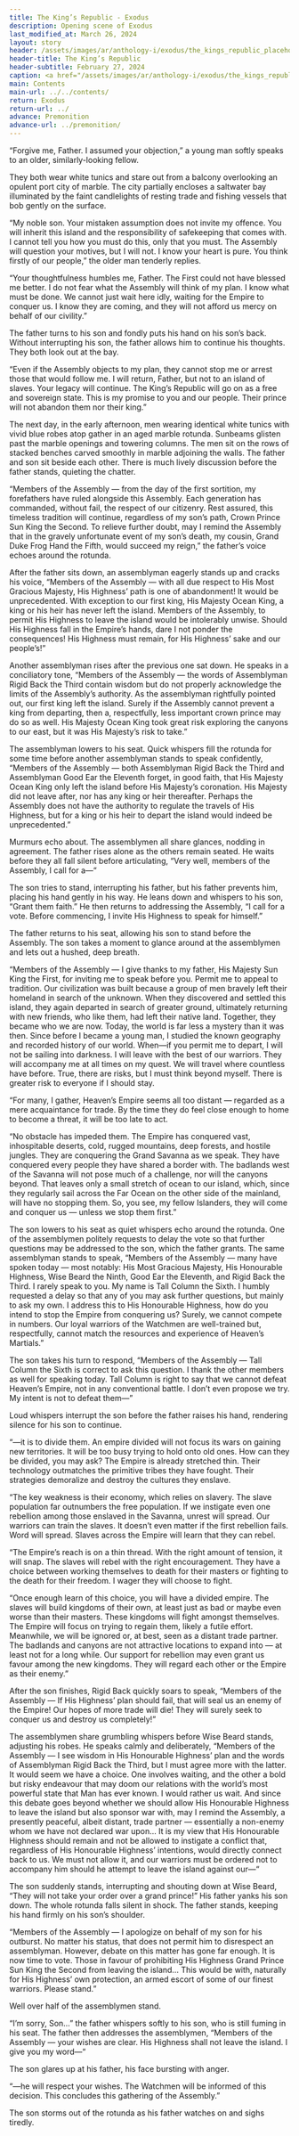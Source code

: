 ```yaml
---
title: The King’s Republic - Exodus
description: Opening scene of Exodus
last_modified_at: March 26, 2024
layout: story
header: /assets/images/ar/anthology-i/exodus/the_kings_republic_placeholder_blur.jpg
header-title: The King’s Republic
header-subtitle: February 27, 2024
caption: <a href="/assets/images/ar/anthology-i/exodus/the_kings_republic_placeholder.jpg" target="_blank">AI placeholder artwork</a> generated above using <a href="https://creator.nightcafe.studio/creation/2Tu5JwEqr2dXJVogYpVR" target="_blank">SDXL 1.0</a> — <a href="https://creativecommons.org/publicdomain/zero/1.0/" target="_blank">CC0 1.0</a>
main: Contents
main-url: ../../contents/
return: Exodus
return-url: ../
advance: Premonition
advance-url: ../premonition/
---
```


“Forgive me, Father. I assumed your objection,” a young man softly speaks to an older, similarly-looking fellow.

They both wear white tunics and stare out from a balcony overlooking an opulent port city of marble. The city partially encloses a saltwater bay illuminated by the faint candlelights of resting trade and fishing vessels that bob gently on the surface.

“My noble son. Your mistaken assumption does not invite my offence. You will inherit this island and the responsibility of safekeeping that comes with. I cannot tell you how you must do this, only that you must. The Assembly will question your motives, but I will not. I know your heart is pure. You think firstly of our people,” the older man tenderly replies.

“Your thoughtfulness humbles me, Father. The First could not have blessed me better. I do not fear what the Assembly will think of my plan. I know what must be done. We cannot just wait here idly, waiting for the Empire to conquer us. I know they are coming, and they will not afford us mercy on behalf of our civility.”

The father turns to his son and fondly puts his hand on his son’s back. Without interrupting his son, the father allows him to continue his thoughts. They both look out at the bay.

“Even if the Assembly objects to my plan, they cannot stop me or arrest those that would follow me. I will return, Father, but not to an island of slaves. Your legacy will continue. The King’s Republic will go on as a free and sovereign state. This is my promise to you and our people. Their prince will not abandon them nor their king.”

The next day, in the early afternoon, men wearing identical white tunics with vivid blue robes atop gather in an aged marble rotunda. Sunbeams glisten past the marble openings and towering columns. The men sit on the rows of stacked benches carved smoothly in marble adjoining the walls. The father and son sit beside each other. There is much lively discussion before the father stands, quieting the chatter.

“Members of the Assembly — from the day of the first sortition, my forefathers have ruled alongside this Assembly. Each generation has commanded, without fail, the respect of our citizenry. Rest assured, this timeless tradition will continue, regardless of my son’s path, Crown Prince Sun King the Second. To relieve further doubt, may I remind the Assembly that in the gravely unfortunate event of my son’s death, my cousin, Grand Duke Frog Hand the Fifth, would succeed my reign,” the father’s voice echoes around the rotunda.

After the father sits down, an assemblyman eagerly stands up and cracks his voice, “Members of the Assembly — with all due respect to His Most Gracious Majesty, His Highness’ path is one of abandonment! It would be unprecedented. With exception to our first king, His Majesty Ocean King, a king or his heir has never left the island. Members of the Assembly, to permit His Highness to leave the island would be intolerably unwise. Should His Highness fall in the Empire’s hands, dare I not ponder the consequences! His Highness must remain, for His Highness’ sake and our people’s!”

Another assemblyman rises after the previous one sat down. He speaks in a conciliatory tone, “Members of the Assembly — the words of Assemblyman Rigid Back the Third contain wisdom but do not properly acknowledge the limits of the Assembly’s authority. As the assemblyman rightfully pointed out, our first king left the island. Surely if the Assembly cannot prevent a king from departing, then a, respectfully, less important crown prince may do so as well. His Majesty Ocean King took great risk exploring the canyons to our east, but it was His Majesty’s risk to take.”

The assemblyman lowers to his seat. Quick whispers fill the rotunda for some time before another assemblyman stands to speak confidently, “Members of the Assembly — both Assemblyman Rigid Back the Third and Assemblyman Good Ear the Eleventh forget, in good faith, that His Majesty Ocean King only left the island before His Majesty’s coronation. His Majesty did not leave after, nor has any king or heir thereafter. Perhaps the Assembly does not have the authority to regulate the travels of His Highness, but for a king or his heir to depart the island would indeed be unprecedented.”

Murmurs echo about. The assemblymen all share glances, nodding in agreement. The father rises alone as the others remain seated. He waits before they all fall silent before articulating, “Very well, members of the Assembly, I call for a—“

The son tries to stand, interrupting his father, but his father prevents him, placing his hand gently in his way. He leans down and whispers to his son, “Grant them faith.” He then returns to addressing the Assembly, “I call for a vote. Before commencing, I invite His Highness to speak for himself.”

The father returns to his seat, allowing his son to stand before the Assembly. The son takes a moment to glance around at the assemblymen and lets out a hushed, deep breath.

“Members of the Assembly — I give thanks to my father, His Majesty Sun King the First, for inviting me to speak before you. Permit me to appeal to tradition. Our civilization was built because a group of men bravely left their homeland in search of the unknown. When they discovered and settled this island, they again departed in search of greater ground, ultimately returning with new friends, who like them, had left their native land. Together, they became who we are now. Today, the world is far less a mystery than it was then. Since before I became a young man, I studied the known geography and recorded history of our world. When—if you permit me to depart, I will not be sailing into darkness. I will leave with the best of our warriors. They will accompany me at all times on my quest. We will travel where countless have before. True, there are risks, but I must think beyond myself. There is greater risk to everyone if I should stay.

“For many, I gather, Heaven’s Empire seems all too distant — regarded as a mere acquaintance for trade. By the time they do feel close enough to home to become a threat, it will be too late to act.

“No obstacle has impeded them. The Empire has conquered vast, inhospitable deserts, cold, rugged mountains, deep forests, and hostile jungles. They are conquering the Grand Savanna as we speak. They have conquered every people they have shared a border with. The badlands west of the Savanna will not pose much of a challenge, nor will the canyons beyond. That leaves only a small stretch of ocean to our island, which, since they regularly sail across the Far Ocean on the other side of the mainland, will have no stopping them. So, you see, my fellow Islanders, they will come and conquer us — unless we stop them first.”

The son lowers to his seat as quiet whispers echo around the rotunda. One of the assemblymen politely requests to delay the vote so that further questions may be addressed to the son, which the father grants. The same assemblyman stands to speak, “Members of the Assembly — many have spoken today — most notably: His Most Gracious Majesty, His Honourable Highness, Wise Beard the Ninth, Good Ear the Eleventh, and Rigid Back the Third. I rarely speak to you. My name is Tall Column the Sixth. I humbly requested a delay so that any of you may ask further questions, but mainly to ask my own. I address this to His Honourable Highness, how do you intend to stop the Empire from conquering us? Surely, we cannot compete in numbers. Our loyal warriors of the Watchmen are well-trained but, respectfully, cannot match the resources and experience of Heaven’s Martials.”

The son takes his turn to respond, “Members of the Assembly — Tall Column the Sixth is correct to ask this question. I thank the other members as well for speaking today. Tall Column is right to say that we cannot defeat Heaven’s Empire, not in any conventional battle. I don’t even propose we try. My intent is not to defeat them—”

Loud whispers interrupt the son before the father raises his hand, rendering silence for his son to continue.

“—it is to divide them. An empire divided will not focus its wars on gaining new territories. It will be too busy trying to hold onto old ones. How can they be divided, you may ask? The Empire is already stretched thin. Their technology outmatches the primitive tribes they have fought. Their strategies demoralize and destroy the cultures they enslave.

“The key weakness is their economy, which relies on slavery. The slave population far outnumbers the free population. If we instigate even one rebellion among those enslaved in the Savanna, unrest will spread. Our warriors can train the slaves. It doesn’t even matter if the first rebellion fails. Word will spread. Slaves across the Empire will learn that they can rebel.

“The Empire’s reach is on a thin thread. With the right amount of tension, it will snap. The slaves will rebel with the right encouragement. They have a choice between working themselves to death for their masters or fighting to the death for their freedom. I wager they will choose to fight.

“Once enough learn of this choice, you will have a divided empire. The slaves will build kingdoms of their own, at least just as bad or maybe even worse than their masters. These kingdoms will fight amongst themselves. The Empire will focus on trying to regain them, likely a futile effort. Meanwhile, we will be ignored or, at best, seen as a distant trade partner. The badlands and canyons are not attractive locations to expand into — at least not for a long while. Our support for rebellion may even grant us favour among the new kingdoms. They will regard each other or the Empire as their enemy.”

After the son finishes, Rigid Back quickly soars to speak, “Members of the Assembly — If His Highness’ plan should fail, that will seal us an enemy of the Empire! Our hopes of more trade will die! They will surely seek to conquer us and destroy us completely!”

The assemblymen share grumbling whispers before Wise Beard stands, adjusting his robes. He speaks calmly and deliberately, “Members of the Assembly — I see wisdom in His Honourable Highness’ plan and the words of Assemblyman Rigid Back the Third, but I must agree more with the latter. It would seem we have a choice. One involves waiting, and the other a bold but risky endeavour that may doom our relations with the world’s most powerful state that Man has ever known. I would rather us wait. And since this debate goes beyond whether we should allow His Honourable Highness to leave the island but also sponsor war with, may I remind the Assembly, a presently peaceful, albeit distant, trade partner — essentially a non-enemy whom we have not declared war upon… It is my view that His Honourable Highness should remain and not be allowed to instigate a conflict that, regardless of His Honourable Highness’ intentions, would directly connect back to us. We must not allow it, and our warriors must be ordered not to accompany him should he attempt to leave the island against our—“

The son suddenly stands, interrupting and shouting down at Wise Beard, “They will not take your order over a grand prince!” His father yanks his son down. The whole rotunda falls silent in shock. The father stands, keeping his hand firmly on his son’s shoulder.

“Members of the Assembly — I apologize on behalf of my son for his outburst. No matter his status, that does not permit him to disrespect an assemblyman. However, debate on this matter has gone far enough. It is now time to vote. Those in favour of prohibiting His Highness Grand Prince Sun King the Second from leaving the island… This would be with, naturally for His Highness’ own protection, an armed escort of some of our finest warriors. Please stand.”

Well over half of the assemblymen stand.

“I’m sorry, Son…” the father whispers softly to his son, who is still fuming in his seat. The father then addresses the assemblymen, “Members of the Assembly — your wishes are clear. His Highness shall not leave the island. I give you my word—“

The son glares up at his father, his face bursting with anger.

“—he will respect your wishes. The Watchmen will be informed of this decision. This concludes this gathering of the Assembly.”

The son storms out of the rotunda as his father watches on and sighs tiredly.
